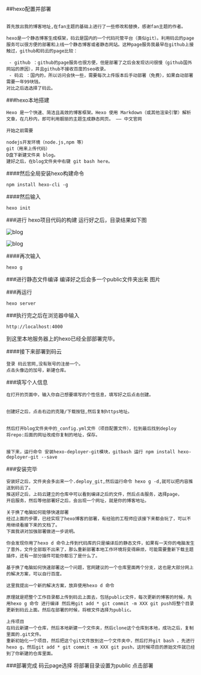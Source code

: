 ##hexo配置并部署


```

首先放出我的博客地址,在fan主题的基础上进行了一些修改和替换，感谢fan主题的作者。

hexo是一个静态博客生成框架，码云是国内的一个代码托管平台（类似git）。利用码云的page服务可以很方便的部署和上线一个静态博客或者静态网站。这种page服务我最早在github上接触过，github和码云的page比较：

 - github ：github的page服务也很方便，但是部署了之后会发现访问很慢（github国外网站的原因），并且github不接收百度的seo收录。
 - 码云 ：国内的，所以访问会快一些，需要每次上传版本后手动部署（免费），如果自动部署需要一年99块钱。
对比之后选选择了码云。

```

###hexo本地搭建
```
Hexo 是一个快速、简洁且高效的博客框架。Hexo 使用 Markdown（或其他渲染引擎）解析文章，在几秒内，即可利用靓丽的主题生成静态网页。 —— 中文官网

开始之前需要

nodejs开发环境（node.js,npm 等）
git（用来上传代码）
D盘下新建文件夹 blog。
建好之后，在blog文件夹中右键 git bash here。
```
####然后全局安装hexo构建命令

```
npm install hexo-cli -g
```

####然后输入
```
hexo init
```

###进行 hexo项目代码的构建
运行好之后，目录结果如下图

![blog](/hexo-personage/images/d47b-hrvcwnk0004381.png)


![blog](/.com//timg.png)



####再次输入
```
hexo g
```

###进行静态文件编译
编译好之后会多一个public文件夹出来
图片

###再运行

```
hexo server
```

###执行完之后在浏览器中输入
```
http://localhost:4000
```

到这里本地服务器上的hexo已经全部部署完毕。

####接下来部署到码云
```
登录 码云官网,没有账号的注册一个。
点击头像边的加号，新建仓库。
```

###填写个人信息
```
在打开的页面中，输入你自己想要填写的个性信息，填写好之后点击创建。


创建好之后，点击右边的克隆/下载按钮,然后复制https地址。


然后打开blog文件夹中的_config.yml文件（项目配置文件），拉到最后找到deploy
将repo:后面的网址改成你复制的地址，保存。


接下来，运行命令 安装hexo-deployer-git模块，gitbash 运行 npm install hexo-deployer-git --save
```

###安装完毕
```
安装好之后，文件夹会多出来一个.deploy_git,然后运行命令 hexo g -d,就可以把内容推送到码云了。
推送好之后，上码云建立的仓库中可以看到编译之后的文件，然后点击服务，选择page，
开启服务，然后等他部署好之后，会出现一个网址，就是你的博客地址。

关于换了电脑如何能够快速部署
经过上面的步骤，已经实现了hexo博客的部署，有经验的工程师应该接下来都会玩了，可以不用继续看接下来的文档了。
下面我讲对加强部署做进一步说明。

你会发现你用了hexo d 命令上传到代码库的只是编译后的静态文件，如果有一天你的电脑发生了意外，文件全部取不出来了，那么重新部署本地工作环境将变得麻烦，可能需要重新下载主题插件，还有一部分插件可能你都忘了是什么了。

基于换了电脑如何快速部署这一个问题，官网建议的一个仓库里面两个分支，这也是大部分网上的解决方案，可以自行百度。

这里我提出一个新的解决方案，放弃使用hexo d 命令

原理就是把整个工作目录都上传到码云上面去，包括public文件，每次更新的博客的时候，先用hexo g 命令 进行编译 然后用git add * git commit -m XXX git push将整个目录更新到码云上面。然后在部署的时候，将根文件选择为public。

上传项目
在码云新建一个仓库，然后本地新建一个文件夹，然后clone这个仓库到本地，成功之后，复制里面的.git文件。
重新初始化一个项目，然后把这个git文件放到这一个文件夹中，然后打开git bash ，先进行hexo g，然后git add * git commit -m XXX git push，这时候项目的原始文件就已经到了你新建的仓库里面。
```
###部署完成
码云page选择
将部署目录设置为public 点击部署


